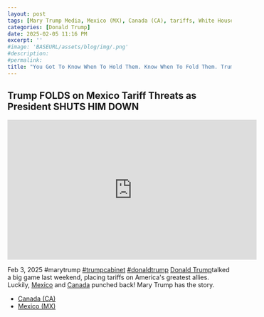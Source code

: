 ```yaml
---
layout: post
tags: [Mary Trump Media, Mexico (MX), Canada (CA), tariffs, White House (WH), politics]
categories: [Donald Trump]
date: 2025-02-05 11:16 PM
excerpt: ''
#image: 'BASEURL/assets/blog/img/.png'
#description:
#permalink:
title: "You Got To Know When To Hold Them. Know When To Fold Them. Trump Folded Like a Cheap Suit On His Tariff Cards"
---
```



## Trump FOLDS on Mexico Tariff Threats as President SHUTS HIM DOWN

<iframe width="560" height="315" src="https://www.youtube.com/embed/GdCE54Dmu0M?si=TXiX6x1zAqYzh4bW" title="YouTube video player" frameborder="0" allow="accelerometer; autoplay; clipboard-write; encrypted-media; gyroscope; picture-in-picture; web-share" referrerpolicy="strict-origin-when-cross-origin" allowfullscreen></iframe>

Feb 3, 2025  #marytrump [#trumpcabinet](https://www.whitehouse.gov/) [#donaldtrump](https://www.whitehouse.gov/)
[Donald Trump](https://www.whitehouse.gov/)talked a big game last weekend, placing tariffs on America's greatest allies. Luckily, [Mexico](https://www.gob.mx/) and [Canada](https://www.canada.ca/) punched back! Mary Trump has the story. 

- [Canada (CA)](https://www.canada.ca/)
- [Mexico (MX)](https://www.gob.mx/)
